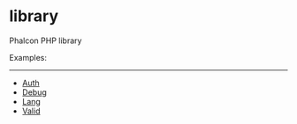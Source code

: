 library
=======

Phalcon PHP library

Examples:
***
* [Auth](https://github.com/mruz/library/wiki/Auth)
* [Debug](https://github.com/mruz/library/wiki/Debug)
* [Lang](https://github.com/mruz/library/wiki/Lang)
* [Valid](https://github.com/mruz/library/wiki/Valid)
